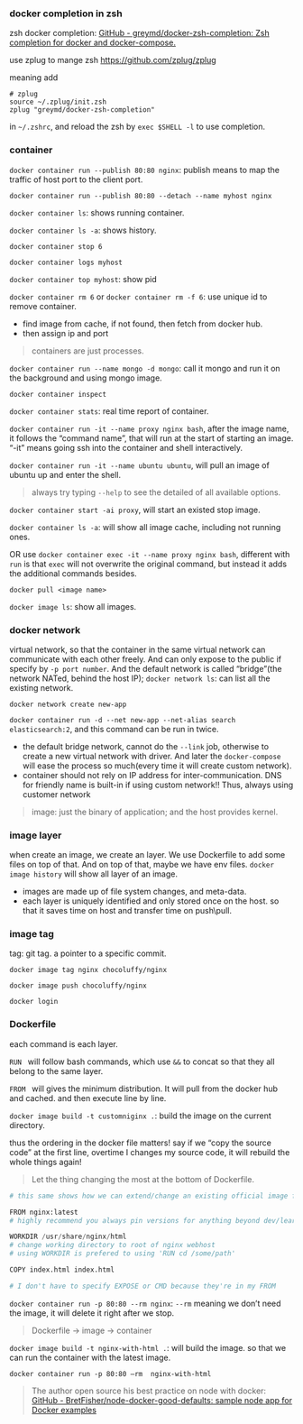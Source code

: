 ### docker completion in zsh

zsh docker completion: [GitHub - greymd/docker-zsh-completion: Zsh completion for docker and docker-compose.](https://github.com/greymd/docker-zsh-completion)

use zplug to mange zsh  https://github.com/zplug/zplug

meaning add 

```
# zplug
source ~/.zplug/init.zsh
zplug "greymd/docker-zsh-completion"

```

in `~/.zshrc`, and reload the zsh by `exec $SHELL -l` to use completion.

### container
`docker container run --publish 80:80 nginx`: publish means to map the traffic of host port to the client port.

`docker container run --publish 80:80 --detach --name myhost nginx`

`docker container ls`: shows running container.

`docker container ls -a`: shows history.

`docker container stop 6`

`docker container logs myhost`

`docker container top myhost`: show pid

`docker container rm 6` or `docker container rm -f 6`: use unique id to remove container.

* find image from cache, if not found, then fetch from docker hub.
* then assign ip and port

> containers are just processes.

`docker container run --name mongo -d mongo`: call it mongo and run it on the background and using mongo image.

`docker container inspect`

`docker container stats`: real time report of container.

`docker container run -it --name proxy nginx bash`, after the image name, it follows the “command name”, that will run at the start of starting an image. “-it” means going ssh into the container and shell interactively.

`docker container run -it --name ubuntu ubuntu`, will pull an image of ubuntu up and enter the shell.

> always try typing `--help` to see the detailed of all available options.

`docker container start -ai proxy`, will start an existed stop image.

`docker container ls -a`: will show all image cache, including not running ones.

OR use `docker container exec -it --name proxy nginx bash`, different with `run` is that `exec` will not overwrite the original command, but instead it adds the additional commands besides.

`docker pull <image name>`

`docker image ls`: show all images.

### docker network

virtual network, so that the container in the same virtual network can communicate with each other freely. And can only expose to the public if specify by `-p port number`. And the default network is called “bridge”(the network NATed, behind the host IP); `docker network ls`: can list all the existing network.

`docker network create new-app`

`docker container run -d --net new-app --net-alias search elasticsearch:2`, and this command can be run in twice.

* the default bridge network, cannot do the `--link` job, otherwise to create a new virtual network with driver. And later the `docker-compose` will ease the process so much(every time it will create custom network).
* container should not rely on IP address for inter-communication. DNS for friendly name is built-in if using custom network!! Thus, always using customer network

> image: just the binary of application; and the host provides kernel.

### image layer

when create an image, we create an layer.  We use Dockerfile to add some files on top of that. And on top of that, maybe we have env files.
`docker image history` will show all layer of an image. 

* images are made up of file system changes, and meta-data.
* each layer is uniquely identified and only stored once on the host. so that it saves time on host and transfer time on push\pull.

### image tag

tag: git tag. a pointer to a specific commit. 

`docker image tag nginx chocoluffy/nginx`

`docker image push chocoluffy/nginx`

`docker login`

### Dockerfile

each command is each layer. 

`RUN ` will follow bash commands, which use `&&` to concat so that they all belong to the same layer. 

`FROM ` will gives the minimum distribution. It will pull from the docker hub and cached. and then execute line by line.

`docker image build -t customniginx .`: build the image on the current directory.

thus the ordering in the docker file matters! say if we “copy the source code” at the first line, overtime I changes my source code, it will rebuild the whole things again!

> Let the thing changing the most at the bottom of Dockerfile.

```python
# this same shows how we can extend/change an existing official image from Docker Hub

FROM nginx:latest
# highly recommend you always pin versions for anything beyond dev/learn

WORKDIR /usr/share/nginx/html
# change working directory to root of nginx webhost
# using WORKDIR is prefered to using 'RUN cd /some/path'

COPY index.html index.html

# I don't have to specify EXPOSE or CMD because they're in my FROM

```

`docker container run -p 80:80 --rm nginx`: `--rm` meaning we don’t need the image, it will delete it right after we stop. 

> Dockerfile -> image -> container

`docker image build -t nginx-with-html .`: will build the image.
so that we can run the container with the latest image.

`docker container run -p 80:80 —rm  nginx-with-html`

> The author open source his best practice on node with docker: [GitHub - BretFisher/node-docker-good-defaults: sample node app for Docker examples](https://github.com/BretFisher/node-docker-good-defaults)

















 









